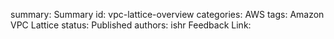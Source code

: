 summary: Summary
id: vpc-lattice-overview
categories: AWS
tags: Amazon VPC Lattice
status: Published
authors: ishr
Feedback Link: 

